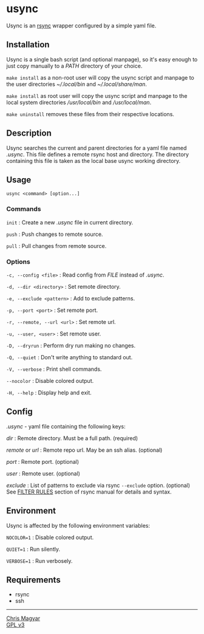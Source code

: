 # usync

Usync is an [rsync][rsync] wrapper configured by a simple yaml file.

## Installation

Usync is a single bash script (and optional manpage), so it's easy enough to
just copy manually to a *PATH* directory of your choice.

`make install` as a non-root user will copy the usync script and manpage to the
user directories *~/.local/bin* and *~/.local/share/man*.

`make install` as root user will copy the usync script and manpage to the local
system directories */usr/local/bin* and */usr/local/man*.

`make uninstall` removes these files from their respective locations.

## Description

Usync searches the current and parent directories for a yaml file named
*.usync*. This file defines a remote rsync host and directory. The directory
containing this file is taken as the local base usync working directory.

## Usage

    usync <command> [option...]

### Commands
`init`
: Create a new *.usync* file in current directory.

`push`
: Push changes to remote source.

`pull`
: Pull changes from remote source.

### Options
`-c, --config <file>`
: Read config from *FILE* instead of *.usync*.

`-d, --dir <directory>`
: Set remote directory.

`-e, --exclude <pattern>`
: Add to exclude patterns.

`-p, --port <port>`
: Set remote port.

`-r, --remote, --url <url>`
: Set remote url.

`-u, --user, <user>`
: Set remote user.

`-D, --dryrun`
: Perform dry run making no changes.

`-Q, --quiet`
: Don't write anything to standard out.

`-V, --verbose`
: Print shell commands.

`--nocolor`
: Disable colored output.

`-H, --help`
: Display help and exit.

## Config
*.usync* - yaml file containing the following keys:

*dir*
: Remote directory. Must be a full path. (required)

*remote* or *url*
: Remote repo url. May be an ssh alias. (optional)

*port*
: Remote port. (optional)

*user*
: Remote user. (optional)

*exclude*
: List of patterns to exclude via rsync `--exclude` option. (optional)
  See [FILTER RULES][rules] section of rsync manual for details and syntax.

## Environment
Usync is affected by the following environment variables:

`NOCOLOR=1`
: Disable colored output.

`QUIET=1`
: Run silently.

`VERBOSE=1`
: Run verbosely.

## Requirements
- rsync
- ssh

----
[Chris Magyar](https://mags.zone)\
[GPL v3](https://www.gnu.org/licenses/gpl-3.0)

[rsync]: https://github.com/WayneD/rsync
[rules]: https://man7.org/linux/man-pages/man1/rsync.1.html#FILTER_RULES

<!--metadata:
author: Chris Magyar <c.magyar.ec@gmail.com>
description: Automated rsync wrapper written in bash.
keywords: usync, rsync, ssh, bash
-->
